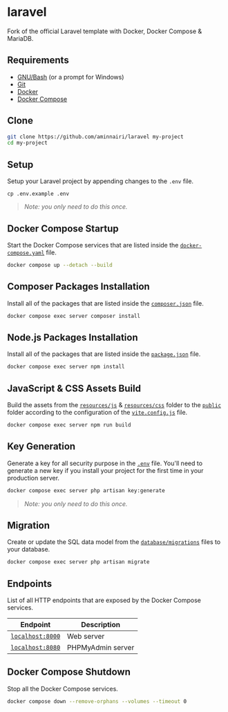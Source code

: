 # laravel

Fork of the official Laravel template with Docker, Docker Compose & MariaDB.

## Requirements

- [GNU/Bash](https://www.gnu.org/software/bash/) (or a prompt for Windows)
- [Git](https://git-scm.com/)
- [Docker](https://www.docker.com/)
- [Docker Compose](https://docs.docker.com/compose/)

## Clone

```bash
git clone https://github.com/aminnairi/laravel my-project
cd my-project
```

## Setup

Setup your Laravel project by appending changes to the `.env` file.

```
cp .env.example .env
```

> *Note: you only need to do this once.*

## Docker Compose Startup

Start the Docker Compose services that are listed inside the [`docker-compose.yaml`](./docker-compose.yaml) file.

```bash
docker compose up --detach --build
```

## Composer Packages Installation

Install all of the packages that are listed inside the [`composer.json`](./composer.json) file.

```bash
docker compose exec server composer install
```

## Node.js Packages Installation

Install all of the packages that are listed inside the [`package.json`](./package.json) file.

```bash
docker compose exec server npm install
```

## JavaScript & CSS Assets Build

Build the assets from the [`resources/js`](./resources/js) & [`resources/css`](./resources/css) folder to the [`public`](./public) folder according to the configuration of the [`vite.config.js`](./vite.config.js) file.

```bash
docker compose exec server npm run build
```

## Key Generation

Generate a key for all security purpose in the [`.env`](./.env) file. You'll need to generate a new key if you install your project for the first time in your production server.

```bash
docker compose exec server php artisan key:generate
```

> *Note: you only need to do this once.*

## Migration

Create or update the SQL data model from the [`database/migrations`](./database/migrations) files to your database.

```bash
docker compose exec server php artisan migrate
```

## Endpoints

List of all HTTP endpoints that are exposed by the Docker Compose services.

Endpoint | Description
---|---
[`localhost:8000`](http://localhost:8000) | Web server
[`localhost:8080`](http://localhost:8080) | PHPMyAdmin server

## Docker Compose Shutdown

Stop all the Docker Compose services.

```bash
docker compose down --remove-orphans --volumes --timeout 0
```
